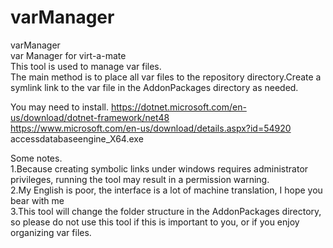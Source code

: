 # varManager  
varManager  
var Manager for virt-a-mate  
This tool is used to manage var files.  
The main method is to place all var files to the repository directory.Create a symlink link to the var file in the AddonPackages directory as needed.  

You may need to install.
https://dotnet.microsoft.com/en-us/download/dotnet-framework/net48  
https://www.microsoft.com/en-us/download/details.aspx?id=54920 accessdatabaseengine_X64.exe  

Some notes.  
1.Because creating symbolic links under windows requires administrator privileges, running the tool may result in a permission warning.  
2.My English is poor, the interface is a lot of machine translation, I hope you bear with me  
3.This tool will change the folder structure in the AddonPackages directory, so please do not use this tool if this is important to you, or if you enjoy organizing var files.  
